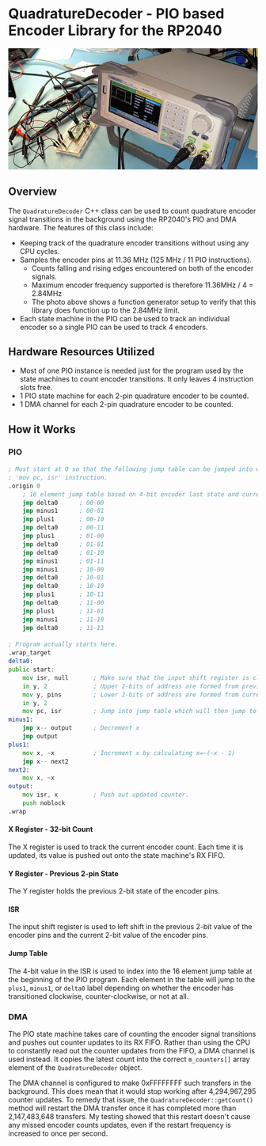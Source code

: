 # QuadratureDecoder - PIO based Encoder Library for the RP2040
![Test Setup with Function Generator](TestSetup.jpg)

## Overview
The ```QuadratureDecoder``` C++ class can be used to count quadrature encoder signal transitions in the background using the RP2040's PIO and DMA hardware. The features of this class include:
* Keeping track of the quadrature encoder transitions without using any CPU cycles.
* Samples the encoder pins at 11.36 MHz (125 MHz / 11 PIO instructions).
  * Counts falling and rising edges encountered on both of the encoder signals.
  * Maximum encoder frequency supported is therefore 11.36MHz / 4 = 2.84MHz
  * The photo above shows a function generator setup to verify that this library does function up to the 2.84MHz limit.
* Each state machine in the PIO can be used to track an individual encoder so a single PIO can be used to track 4 encoders.

## Hardware Resources Utilized
* Most of one PIO instance is needed just for the program used by the state machines to count encoder transitions. It only leaves 4 instruction slots free.
* 1 PIO state machine for each 2-pin quadrature encoder to be counted.
* 1 DMA channel for each 2-pin quadrature encoder to be counted.

## How it Works
### PIO
```asm
; Must start at 0 so that the following jump table can be jumped into with a
; 'mov pc, isr' instruction.
.origin 0
    ; 16 element jump table based on 4-bit encoder last state and current state.
    jmp delta0      ; 00-00
    jmp minus1      ; 00-01
    jmp plus1       ; 00-10
    jmp delta0      ; 00-11
    jmp plus1       ; 01-00
    jmp delta0      ; 01-01
    jmp delta0      ; 01-10
    jmp minus1      ; 01-11
    jmp minus1      ; 10-00
    jmp delta0      ; 10-01
    jmp delta0      ; 10-10
    jmp plus1       ; 10-11
    jmp delta0      ; 11-00
    jmp plus1       ; 11-01
    jmp minus1      ; 11-10
    jmp delta0      ; 11-11

; Program actually starts here.
.wrap_target
delta0:
public start:
    mov isr, null       ; Make sure that the input shift register is cleared when table jumps to delta0.
    in y, 2             ; Upper 2-bits of address are formed from previous encoder pin readings
    mov y, pins         ; Lower 2-bits of address are formed from current encoder pin readings. Save in Y as well.
    in y, 2
    mov pc, isr         ; Jump into jump table which will then jump to delta0, minus1, or plus1 labels.
minus1:
    jmp x-- output      ; Decrement x
    jmp output
plus1:
    mov x, ~x           ; Increment x by calculating x=~(~x - 1)
    jmp x-- next2
next2:
    mov x, ~x
output:
    mov isr, x          ; Push out updated counter.
    push noblock
.wrap
```

#### X Register - 32-bit Count
The X register is used to track the current encoder count. Each time it is updated, its value is pushed out onto the state machine's RX FIFO.

#### Y Register - Previous 2-pin State
The Y register holds the previous 2-bit state of the encoder pins.

#### ISR
The input shift register is used to left shift in the previous 2-bit value of the encoder pins and the current 2-bit value of the encoder pins.

#### Jump Table
The 4-bit value in the ISR is used to index into the 16 element jump table at the beginning of the PIO program. Each element in the table will jump to the ```plus1```, ```minus1```, or ```delta0``` label depending on whether the encoder has transitioned clockwise, counter-clockwise, or not at all.

### DMA
The PIO state machine takes care of counting the encoder signal transitions and pushes out counter updates to its RX FIFO. Rather than using the CPU to constantly read out the counter updates from the FIFO, a DMA channel is used instead. It copies the latest count into the correct ```m_counters[]``` array element of the ```QuadratureDecoder``` object.

The DMA channel is configured to make 0xFFFFFFFF such transfers in the background. This does mean that it would stop working after 4,294,967,295 counter updates. To remedy that issue, the ```QuadratureDecoder::getCount()``` method will restart the DMA transfer once it has completed more than 2,147,483,648 transfers. My testing showed that this restart doesn't cause any missed encoder counts updates, even if the restart frequency is increased to once per second.
